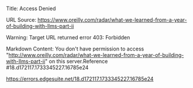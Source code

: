 Title: Access Denied

URL Source: https://www.oreilly.com/radar/what-we-learned-from-a-year-of-building-with-llms-part-ii

Warning: Target URL returned error 403: Forbidden

Markdown Content:
You don't have permission to access "http://www.oreilly.com/radar/what-we-learned-from-a-year-of-building-with-llms-part-ii" on this server.Reference #18.d172117.1733345227.16785e24

https://errors.edgesuite.net/18.d172117.1733345227.16785e24
